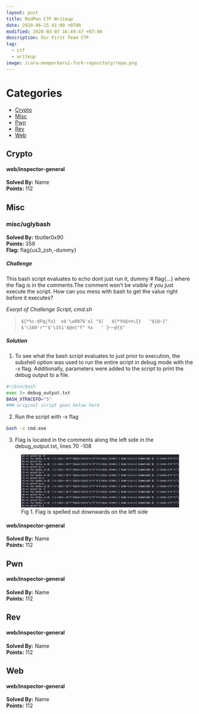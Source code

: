 ```yaml
---
layout: post
title: RedPwn CTF Writeup
date: 2020-06-25 01:00 +0700
modified: 2020-03-07 16:49:47 +07:00
description: Our First Team CTF
tag:
  - ctf
  - writeup
image: /cara-memperbarui-fork-repository/repo.png
---
```

# Categories 

+  [Crypto](#crypto)
+  [Misc](#misc)
+  [Pwn](#pwn)
+  [Rev](#rev)
+  [Web](#web)

## Crypto

#### web/inspector-general   
**Solved By:** Name  
**Points:** 112

## Misc
### misc/uglybash
**Solved By:** tbutler0x90  
**Points:** 359  
**Flag:** flag{us3_zsh,-dummy}

##### Challenge
This bash script evaluates to echo dont just run it, dummy # flag{...} where the flag is in the comments.The comment won't be visible if you just execute the script. How can you mess with bash to get the value right before it executes?    

*Exerpt of Challenge Script, cmd.sh*
>  ```${*%c-dFqjfo}  e$'\u0076'al "$(   ${*%%Q+n\{}   "${@~}" $'\160'r""$'\151'$@nt"f" %s   ' }~~@{$"```

##### Solution
1) To see what the bash script evaluates to just prior to execution, the subshell option was used to run the entire script in debug mode with the -x flag. Additionally, parameters were added to the script to print the debug output to a file.

```bash
#!/bin/bash
exec 5> debug_output.txt
BASH_XTRACEFD="5"
### original script goes below here
```
2) Run the script with -x flag 
```bash
bash -x cmd.exe
```

3) Flag is located in the comments along the left side in the debug_output.txt, lines 70 -108  
<figure>
<img src="uglybash.png" alt="results of debug">
<figcaption>Fig 1. Flag is spelled out downwards on the left side</figcaption>
</figure>

#### web/inspector-general 
**Solved By:** Name  
**Points:** 112

## Pwn

#### web/inspector-general 
**Solved By:** Name  
**Points:** 112

## Rev

#### web/inspector-general 
**Solved By:** Name  
**Points:** 112

## Web

#### web/inspector-general 
**Solved By:** Name  
**Points:** 112
